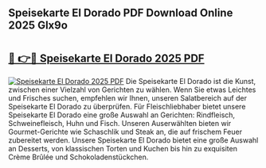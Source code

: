 ## Speisekarte El Dorado PDF Download Online 2025 Glx9o

# <h2><a href="http://gc8mzt3.nevu.top/?p=Speisekarte+El+Dorado">🔗 👉🔴 Speisekarte El Dorado 2025 PDF</a></h2>

[![Speisekarte El Dorado 2025 PDF](https://i.imgur.com/dBaPXMq.png)](http://gc8mzt3.nevu.top/?p=Speisekarte+El+Dorado)
Die Speisekarte El Dorado ist die Kunst, zwischen einer Vielzahl von Gerichten zu wählen. Wenn Sie etwas Leichtes und Frisches suchen, empfehlen wir Ihnen, unseren Salatbereich auf der Speisekarte El Dorado zu überprüfen. Für Fleischliebhaber bietet unsere Speisekarte El Dorado eine große Auswahl an Gerichten: Rindfleisch, Schweinefleisch, Huhn und Fisch. Unseren Auserwählten bieten wir Gourmet-Gerichte wie Schaschlik und Steak an, die auf frischem Feuer zubereitet werden. Unsere Speisekarte El Dorado bietet eine große Auswahl an Desserts, von klassischen Torten und Kuchen bis hin zu exquisiten Crème Brûlée und Schokoladenstückchen.
